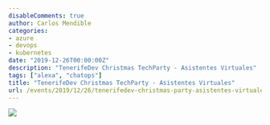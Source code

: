 ```yaml
---
disableComments: true
author: Carlos Mendible
categories:
- azure
- devops
- kubernetes
date: "2019-12-26T00:00:00Z"
description: "TenerifeDev Christmas TechParty - Asistentes Virtuales"
tags: ["alexa", "chatops"]
title: "TenerifeDev Christmas TechParty - Asistentes Virtuales"
url: /events/2019/12/26/tenerifedev-christmas-party-asistentes-virtuales
---
```


![](/assets/img/events/2019-12-tenerife-dev.jfif)